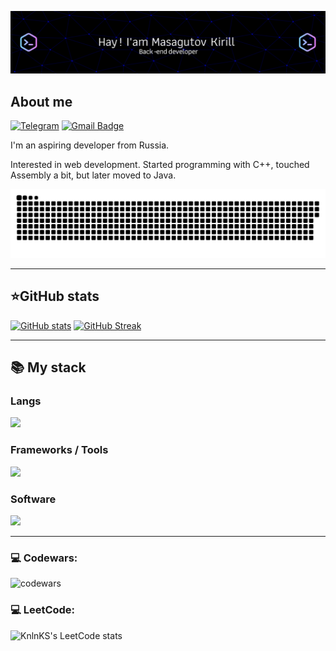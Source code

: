 ![Header](assets/github-header-image.png)

## About me

[![Telegram](https://img.shields.io/badge/-Telegram-2CA5E0?style=flat&logo=telegram&logoColor=white)](https://t.me/Tiltuemm)
[![Gmail Badge](https://img.shields.io/badge/-Gmail-red?style=flat&logo=Gmail&logoColor=white)](mailto:dekerilljr@gmail.com)

I'm an aspiring developer from Russia.

Interested in web development. Started programming with C++, touched Assembly a bit, but later moved to Java.

<p align="center">
 <img width="600" src="assets/github-snake.svg" alt="snake"/>
</p>

---

<summary><h2><b>⭐GitHub stats</b></h2></summary>

[![GitHub stats](https://github-readme-stats.vercel.app/api?username=tiltuem&count_private=true&show_icons=true&theme=github_dark&hide_border=true&show=prs_merged_percentage#gh-dark-mode-only)](https://github.com/anuraghazra/github-readme-stats)
[![GitHub Streak](https://streak-stats.demolab.com?user=tiltuem&theme=github-dark&hide_border=true&fire=39D353&stroke=B1BAC400&dates=8B949E&ring=388bfd&card_width=340)](https://git.io/streak-stats)

---

  <summary><h2><b>📚 My stack</b></h2></summary>
  <p>
    <h3>Langs</h3>
    <img src="https://skillicons.dev/icons?i=java,postgres,mysql,html,css&perline=7" />
    <h3>Frameworks / Tools</h3>
    <img src="https://skillicons.dev/icons?i=spring,hibernate,githubactions,docker,git,bootstrap&perline=7" />
    <h3>Software</h3>
    <img src="https://skillicons.dev/icons?i=idea,visualstudio,postman,linux&perline=7" />
    <br>
  </p>

---

### 💻 Codewars:

![codewars](https://www.codewars.com/users/Tiltuem/badges/large)

### 💻 LeetCode:
![KnlnKS's LeetCode stats](https://leetcode-stats-six.vercel.app/?username=TonYy1337&theme=dark)